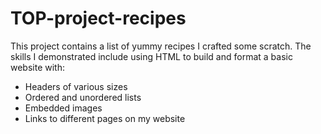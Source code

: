# TOP-project-recipes

This project contains a list of yummy recipes I crafted some scratch. The skills I demonstrated include using HTML to build and format a basic website with: 
- Headers of various sizes
- Ordered and unordered lists
- Embedded images
- Links to different pages on my website

